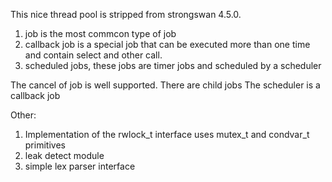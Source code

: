 This nice thread pool is stripped from strongswan 4.5.0.

1. job is the most commcon type of job
2. callback job is a special job that can be executed more than one time and contain select and other call.
3. scheduled jobs, these jobs are timer jobs and scheduled by a scheduler

The cancel of job is well supported.
There are child jobs
The scheduler is a callback job


Other:
1. Implementation of the rwlock_t interface uses mutex_t and condvar_t primitives
2. leak detect module
3. simple lex parser interface
